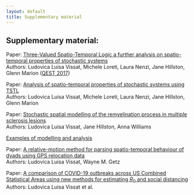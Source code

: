 ```yaml
---
layout: default
title: Supplementary material
---
```

## Supplementary material: <br />
Paper: [Three-Valued Spatio-Temporal Logic a further analysis on spatio-temporal properties of stochastic systems](https://ludovicalv.github.io/TSTL/)<br />
Authors: Ludovica Luisa Vissat, Michele Loreti, Laura Nenzi, Jane Hillston, Glenn Marion ([QEST 2017](http://www.qest.org/qest2017/))<br />

Paper: [Analysis of spatio-temporal properties of stochastic systems using TSTL](https://ludovicalv.github.io/TOMACS/)<br />
Authors: Ludovica Luisa Vissat, Michele Loreti, Laura Nenzi, Jane Hillston, Glenn Marion


Paper: [Stochastic spatial modelling of the remyelination process in multiple sclerosis lesions](https://ludovicalv.github.io/Book/)<br />
Authors: Ludovica Luisa Vissat, Jane Hillston, Anna Williams


[Examples of modelling and analysis](https://ludovicalv.github.io/Examples/)


Paper: [A relative-motion method for parsing spatio-temporal behaviour of dyads using GPS relocation data](https://ludovicalv.github.io/Dyadic_behaviour_method/)<br />
Authors: Ludovica Luisa Vissat, Wayne M. Getz

Paper: [A comparison of COVID-19 outbreaks across US Combined Statistical Areas using new methods for estimating $R_0$ and social distancing](https://ludovicalv.github.io/CSA/)<br />
Authors: Ludovica Luisa Vissat et al.




